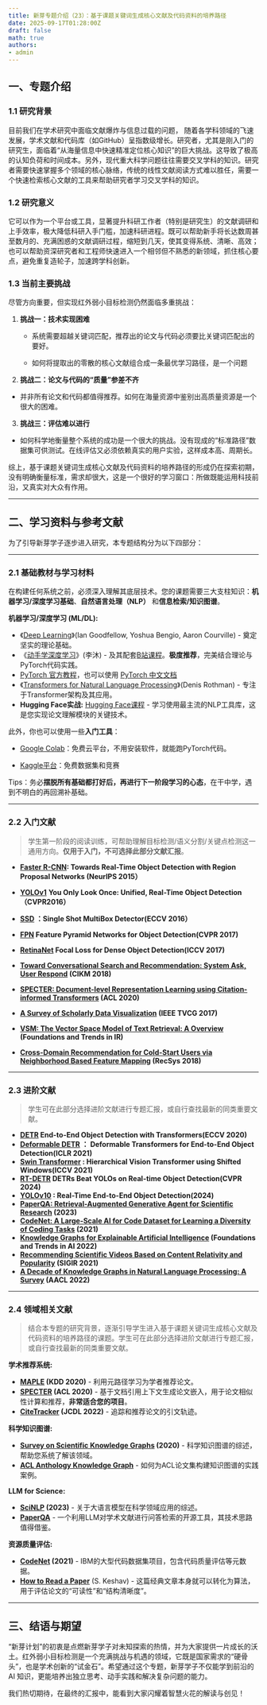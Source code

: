 ```yaml
---
title: 新芽专题介绍（23）：基于课题关键词生成核心文献及代码资料的培养路径
date: 2025-09-17T01:28:00Z
draft: false
math: true
authors: 
- admin
---
```


## 一、专题介绍

### 1.1  研究背景

目前我们在学术研究中面临文献爆炸与信息过载的问题， 随着各学科领域的飞速发展，学术文献和代码库（如GitHub）呈指数级增长。研究者，尤其是刚入门的研究生，面临着“从海量信息中快速精准定位核心知识”的巨大挑战。这导致了极高的认知负荷和时间成本。另外，现代重大科学问题往往需要交叉学科的知识。研究者需要快速掌握多个领域的核心脉络，传统的线性文献阅读方式难以胜任，需要一个快速检索核心文献的工具来帮助研究者学习交叉学科的知识。

### 1.2  研究意义

它可以作为一个平台或工具，显著提升科研工作者（特别是研究生）的文献调研和上手效率，极大降低科研入手门槛，加速科研进程。既可以帮助新手将长达数周甚至数月的、充满困惑的文献调研过程，缩短到几天，使其变得系统、清晰、高效；也可以帮助资深研究者和工程师快速进入一个相邻但不熟悉的新领域，抓住核心要点，避免重复造轮子，加速跨学科创新。

### 1.3  当前主要挑战

尽管方向重要，但实现红外弱小目标检测仍然面临多重挑战：

1. **挑战一：技术实现困难**
   *  系统需要超越关键词匹配，推荐出的论文与代码必须要比关键词匹配出的要好。
   
   * 如何将提取出的零散的核心文献组合成一条最优学习路径，是一个问题
   
2. **挑战二：论文与代码的“质量”参差不齐**
* 并非所有论文和代码都值得推荐。如何在海量资源中鉴别出高质量资源是一个很大的困难。
3. **挑战三：评估难以进行**
* 如何科学地衡量整个系统的成功是一个很大的挑战。没有现成的“标准路径”数据集可供测试。在线评估又必须依赖真实的用户实验，这样成本高、周期长。

综上，基于课题关键词生成核心文献及代码资料的培养路径的形成仍在探索初期，没有明确衡量标准，需求却很大，这是一个很好的学习窗口：所做既能运用科技前沿，又真实对大众有作用。

***

## 二、学习资料与参考文献

为了引导新芽学子逐步进入研究，本专题结构分为以下四部分：

***

### 2.1  基础教材与学习材料

在构建任何系统之前，必须深入理解其底层技术。您的课题需要三大支柱知识：**机器学习/深度学习基础**、**自然语言处理（NLP）** 和**信息检索/知识图谱**。

**机器学习/深度学习 (ML/DL):**

* 《[Deep Learning](https://www.deeplearningbook.org/)》(Ian Goodfellow, Yoshua Bengio, Aaron Courville) - 奠定坚实的理论基础。
* 《[动手学深度学习](https://zh.d2l.ai/)》(李沐) - 及其配套[B站课程](https://space.bilibili.com/1567748478)。**极度推荐**，完美结合理论与PyTorch代码实践。
* [PyTorch 官方教程](https://pytorch.org/tutorials)，也可以使用 [PyTorch 中文文档](https://pytorch-cn.readthedocs.io/zh/latest/)
* 《[Transformers for Natural Language Processing](https://www.packtpub.com/product/transformers-for-natural-language-processing-second-edition/9781803247335)》(Denis Rothman) - 专注于Transformer架构及其应用。
* **Hugging Face实战:** [Hugging Face课程](https://huggingface.co/course/chapter1) - 学习使用最主流的NLP工具库，这是您实现论文理解模块的关键技术。

此外，你也可以使用一些**入门工具**：

* [Google Colab](https://colab.research.google.com/)：免费云平台，不用安装软件，就能跑PyTorch代码。

* [Kaggle平台](https://www.kaggle.com/)：免费数据集和竞赛

Tips：务必**摆脱所有基础都打好后，再进行下一阶段学习的心态**，在干中学，遇到不明白的再回溯补基础。

***

### 2.2  入门文献

> 学生第一阶段的阅读训练，可帮助理解目标检测/语义分割/关键点检测这一通用方向。**仅用于入门，不可选择此部分文献汇报**。

* **[Faster R-CNN](https://arxiv.org/pdf/1506.01497): Towards Real-Time Object Detection with Region Proposal Networks (NeurIPS 2015）**

* **[YOLOv1](https://arxiv.org/abs/1506.02640)** **You Only Look Once: Unified, Real-Time Object Detection（CVPR2016）**

* **[SSD](https://arxiv.org/abs/1512.02325) ：Single Shot MultiBox Detector(ECCV 2016）**

* **[FPN](https://arxiv.org/abs/1612.03144) Feature Pyramid Networks for Object Detection(CVPR 2017)**

* **[RetinaNet](https://arxiv.org/abs/1708.02002)  Focal Loss for Dense Object Detection(ICCV 2017)** 

* **[Toward Conversational Search and Recommendation: System Ask, User Respond](https://dl.acm.org/doi/10.1145/3209978.3210013) (CIKM 2018)**

* **[SPECTER: Document-level Representation Learning using Citation-informed Transformers](https://arxiv.org/abs/2004.07180) (ACL 2020)**

* **[A Survey of Scholarly Data Visualization](https://ieeexplore.ieee.org/document/8253440) (IEEE TVCG 2017)**

* **[VSM: The Vector Space Model of Text Retrieval: A Overview](https://www.sciencedirect.com/science/article/abs/pii/S0306457305000350) (Foundations and Trends in IR)**

* **[Cross-Domain Recommendation for Cold-Start Users via Neighborhood Based Feature Mapping](https://dl.acm.org/doi/10.1145/3269206.3271796) (RecSys 2018)**



***

### 2.3  进阶文献

> 学生可在此部分选择进阶文献进行专题汇报，或自行查找最新的同类重要文献。

* **[DETR](https://arxiv.org/abs/2005.12872)  End-to-End Object Detection with Transformers(ECCV 2020)**
* **[Deformable DETR](https://arxiv.org/abs/2010.04159) ： Deformable Transformers for End-to-End Object Detection(ICLR 2021)**
* **[Swin Transformer](https://arxiv.org/abs/2103.14030) : Hierarchical Vision Transformer using Shifted Windows(ICCV 2021)** 
* **[RT-DETR](https://arxiv.org/abs/2304.08069) DETRs Beat YOLOs on Real-time Object Detection(CVPR 2024)**
* **[YOLOv10](https://arxiv.org/abs/2405.14458) : Real-Time End-to-End Object Detection(2024)** 
* **[PaperQA: Retrieval-Augmented Generative Agent for Scientific Research](https://arxiv.org/abs/2312.06159) (2023)**
* **[CodeNet: A Large-Scale AI for Code Dataset for Learning a Diversity of Coding Tasks](https://arxiv.org/abs/2105.12655) (2021)**
* **[Knowledge Graphs for Explainable Artificial Intelligence](https://link.springer.com/article/10.1007/s10462-022-10180-3) (Foundations and Trends in AI 2022)**
* **[Recommending Scientific Videos Based on Content Relativity and Popularity](https://dl.acm.org/doi/10.1145/3404835.3463240) (SIGIR 2021)**
* **[A Decade of Knowledge Graphs in Natural Language Processing: A Survey](https://aclanthology.org/2022.aacl-tutorials.4/) (AACL 2022)**

***

### 2.4  领域相关文献

> 结合本专题的研究背景，逐渐引导学生进入基于课题关键词生成核心文献及代码资料的培养路径的课题。学生可在此部分选择进阶文献进行专题汇报，或自行查找最新的同类重要文献。
>

**学术推荐系统:**

- **[MAPLE](https://arxiv.org/abs/2005.12150) (KDD 2020)** - 利用元路径学习为学者推荐论文。
- **[SPECTER](https://arxiv.org/abs/2004.07180) (ACL 2020)** - 基于文档引用上下文生成论文嵌入，用于论文相似性计算和推荐，**非常适合您的项目**。
- **[CiteTracker](https://dl.acm.org/doi/10.1145/3529372.3530919) (JCDL 2022)** - 追踪和推荐论文的引文轨迹。

**科学知识图谱:**

- **[Survey on Scientific Knowledge Graphs](https://arxiv.org/abs/2004.14600) (2020)** - 科学知识图谱的综述，帮助您系统了解该领域。
- **[ACL Anthology Knowledge Graph](https://arxiv.org/abs/2206.06378)** - 如何为ACL论文集构建知识图谱的实践案例。

**LLM for Science:**

- **[SciNLP](https://arxiv.org/abs/2305.14445) (2023)** - 关于大语言模型在科学领域应用的综述。
- **[PaperQA](https://github.com/whitead/paper-qa)** - 一个利用LLM对学术文献进行问答检索的开源工具，其技术思路值得借鉴。

**资源质量评估:**

- **[CodeNet](https://arxiv.org/abs/2105.12655) (2021)** - IBM的大型代码数据集项目，包含代码质量评估等元数据。
- **[How to Read a Paper](https://web.stanford.edu/class/ee384m/Handouts/HowtoReadPaper.pdf)** (S. Keshav) - 这篇经典文章本身就可以转化为算法，用于评估论文的“可读性”和“结构清晰度”。

***

## 三、结语与期望

“新芽计划”的初衷是点燃新芽学子对未知探索的热情，并为大家提供一片成长的沃土。红外弱小目标检测是一个充满挑战与机遇的领域，它既是国家需求的“硬骨头”，也是学术创新的“试金石”。希望通过这个专题，新芽学子不仅能学到前沿的 AI 知识，更能培养出独立思考、动手实践和解决复杂问题的能力。

我们热切期待，在最终的汇报中，能看到大家闪耀着智慧火花的解读与创见！
